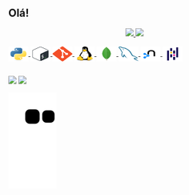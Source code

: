 ## Olá! 

<div align="center">
  <a href="https://github.com/dataramiro">
  <img height="180em" src="https://github-readme-stats.vercel.app/api?username=dataramiro&show_icons=true&theme=dracula&include_all_commits=true&count_private=true"/>
  <img height="180em" src="https://github-readme-stats.vercel.app/api/top-langs/?username=dataramiro&layout=compact&langs_count=7&theme=dracula"/>
</div>
<div style="display: inline_block"><br>
 <img align="center" alt="data-Python" height="30" width="40" src="https://raw.githubusercontent.com/devicons/devicon/master/icons/python/python-original.svg">
  <img align="center" alt="data-Bash" height="30" width="40" src="https://raw.githubusercontent.com/devicons/devicon/master/icons/bash/bash-original.svg">
  <img align="center" alt="data-Git" height="30" width="40" src="https://raw.githubusercontent.com/devicons/devicon/master/icons/git/git-original.svg">
  <img align="center" alt="data-linux" height="30" width="40" src="https://raw.githubusercontent.com/devicons/devicon/master/icons/linux/linux-original.svg">
  <img align="center" alt="data-Git" height="30" width="40" src="https://raw.githubusercontent.com/devicons/devicon/master/icons/mongodb/mongodb-original.svg">
    <img align="center" alt="data-Git" height="30" width="40" src="https://raw.githubusercontent.com/devicons/devicon/master/icons/mysql/mysql-original.svg">
  <img align="center" alt="data-Git" height="30" width="40" src="https://raw.githubusercontent.com/devicons/devicon/master/icons/neo4j/neo4j-original.svg">
  <img align="center" alt="data-Git" height="30" width="40" src="https://raw.githubusercontent.com/devicons/devicon/master/icons/pandas/pandas-original.svg">


</div>

##
<div>
  <a href = "mailto:dataramiro@gmail.com"><img src="https://img.shields.io/badge/-Gmail-%23333?style=for-the-badge&logo=gmail&logoColor=white" target="_blank"></a>
  <a href="https://www.linkedin.com/in/dataramiro" target="_blank"><img src="https://img.shields.io/badge/-LinkedIn-%230077B5?style=for-the-badge&logo=linkedin&logoColor=white" target="_blank"></a> 
 
  ![Snake animation](https://github.com/dataramiro/dataramiro/blob/output/github-contribution-grid-snake.svg)
 
</div>
